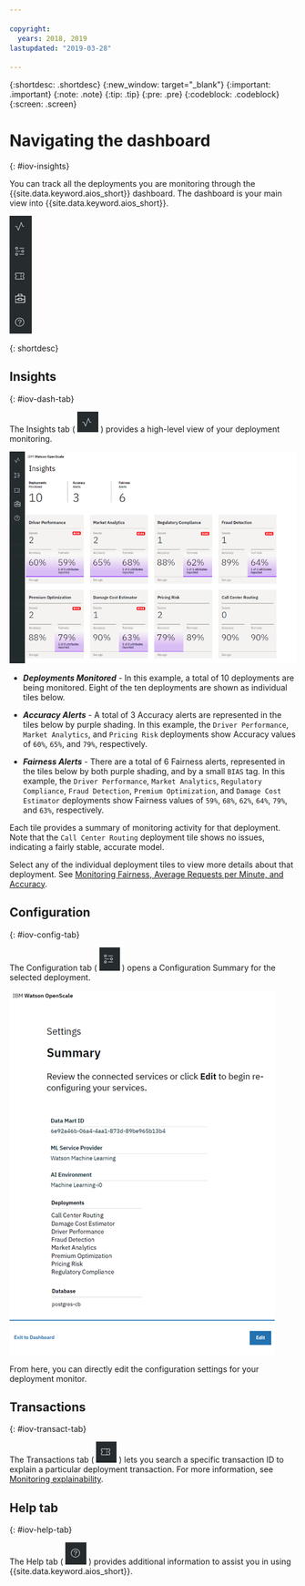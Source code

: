 ```yaml
---

copyright:
  years: 2018, 2019
lastupdated: "2019-03-28"

---
```


{:shortdesc: .shortdesc}
{:new_window: target="_blank"}
{:important: .important}
{:note: .note}
{:tip: .tip}
{:pre: .pre}
{:codeblock: .codeblock}
{:screen: .screen}

# Navigating the dashboard
{: #iov-insights}

You can track all the deployments you are monitoring through the {{site.data.keyword.aios_short}} dashboard. The dashboard is your main view into {{site.data.keyword.aios_short}}.

  ![Insight tabs](images/insight-tabs.png)

{: shortdesc}

## Insights
{: #iov-dash-tab}

The Insights tab ( ![Insight dashboard](images/insight-dash-tab.png) ) provides a high-level view of your deployment monitoring.

  ![Insight dashboard](images/insight-dashboard.png)

- ***Deployments Monitored*** - In this example, a total of 10 deployments are being monitored. Eight of the ten deployments are shown as individual tiles below.

- ***Accuracy Alerts*** - A total of 3 Accuracy alerts are represented in the tiles below by purple shading. In this example, the `Driver Performance`, `Market Analytics`, and `Pricing Risk` deployments show Accuracy values of `60%`, `65%`, and `79%`, respectively.

- ***Fairness Alerts*** - There are a total of 6 Fairness alerts, represented in the tiles below by both purple shading, and by a small `BIAS` tag. In this example, the `Driver Performance`, `Market Analytics`, `Regulatory Compliance`, `Fraud Detection`, `Premium Optimization`, and `Damage Cost Estimator` deployments show Fairness values of `59%`, `68%`, `62%`, `64%`, `79%`, and `63%`, respectively.

Each tile provides a summary of monitoring activity for that deployment. Note that the `Call Center Routing` deployment tile shows no issues, indicating a fairly stable, accurate model.

Select any of the individual deployment tiles to view more details about that deployment. See [Monitoring Fairness, Average Requests per Minute, and Accuracy](/docs/services/ai-openscale-icp?topic=ai-openscale-icp-itc-timechart).

## Configuration
{: #iov-config-tab}

The Configuration tab ( ![Config tab](images/insight-config-tab.png) ) opens a Configuration Summary for the selected deployment.

  ![Config summary](images/insight-config-summary.png)

From here, you can directly edit the configuration settings for your deployment monitor.

## Transactions
{: #iov-transact-tab}

The Transactions tab ( ![Transactions tab](images/insight-transact-tab.png) ) lets you search a specific transaction ID to explain a particular deployment transaction. For more information, see [Monitoring explainability](/docs/services/ai-openscale-icp?topic=ai-openscale-icp-ie-ov).

## Help tab
{: #iov-help-tab}

The Help tab ( ![Transactions tab](images/insight-help-tab.png) ) provides additional information to assist you in using {{site.data.keyword.aios_short}}.
